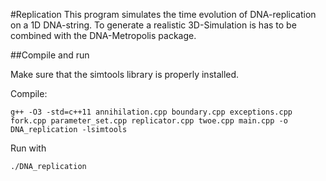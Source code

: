 #Replication
This program simulates the time evolution of DNA-replication on a 1D DNA-string. To generate a realistic 3D-Simulation is has to be combined with the DNA-Metropolis package.

##Compile and run

Make sure that the simtools library is properly installed.

Compile:

```
g++ -O3 -std=c++11 annihilation.cpp boundary.cpp exceptions.cpp fork.cpp parameter_set.cpp replicator.cpp twoe.cpp main.cpp -o DNA_replication -lsimtools
```

Run with 
```
./DNA_replication
```




